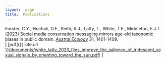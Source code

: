 ```yaml
---
layout:  page
title:  Publications
---
```



Forster, C.Y., Hochuli, D.F., Keith, R.J., Latty, T., White, T.E., Middleton, E.J.T. (2023) Social media conservation messaging mirrors age-old taxonomic biases in public domain. [_Austral Ecology_]( https://doi.org/10.1111/aec.13288) 31, 1401-1409.  
| [pdf]({{ site.url }}[/documents/white_latty_2020_flies_improve_the_salience_of_iridescent_sexual_signals_by_orienting_toward_the_sun.pdf](https://onlinelibrary.wiley.com/doi/epdf/10.1111/aec.13288)) |
